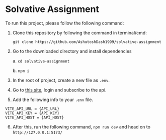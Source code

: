 # Solvative Assignment

To run this project, please follow the following command:

1. Clone this repository by following the command in terminal/cmd:

   `git clone https://github.com/AshutoshDash1999/solvative-assignment`

2. Go to the downloaded directory and install dependencies

   a. `cd solvative-assignment`

   b. `npm i`

3. In the root of project, create a new file as `.env`.

4. Go to [this site](https://rapidapi.com/wirefreethought/api/geodb-cities/), login and subscribe to the api.

5. Add the following info to your `.env` file.

```
VITE_API_URL = {API_URL}
VITE_API_KEY = {API_KEY}
VITE_API_HOST = {API_HOST}
```

6. After this, run the following command, `npm run dev` and head on to `http://127.0.0.1:5173/`
